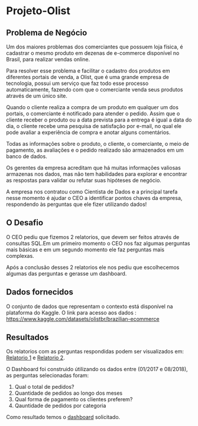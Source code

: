 # Projeto-Olist

## Problema de Negócio
Um dos maiores problemas dos comerciantes que possuem loja física, é cadastrar o
mesmo produto em dezenas de e-commerce disponível no Brasil, para realizar vendas online.

Para resolver esse problema e facilitar o cadastro dos produtos em diferentes
portais de venda, a Olist, que é uma grande empresa de tecnologia, possui um serviço que
faz todo esse processo automaticamente, fazendo com que o comerciante venda
seus produtos através de um único site.

Quando o cliente realiza a compra de um produto em qualquer um dos portais, o
comerciante é notificado para atender o pedido. Assim que o cliente receber o
produto ou a data prevista para a entrega é igual a data do dia, o cliente recebe
uma pesquisa de satisfação por e-mail, no qual ele pode avaliar a experiência de
compra e anotar alguns comentários.

Todas as informações sobre o produto, o cliente, o comerciante, o meio de
pagamento, as avaliações e o pedido realizado são armazenados em um banco de
dados.

Os gerentes da empresa acreditam que há muitas informações valiosas armazenas
nos dados, mas não tem habilidades para explorar e encontrar as respostas para
validar ou refutar suas hipóteses de negócio.


A empresa nos contratou como Cientista de Dados e a principal tarefa nesse momento é ajudar o CEO a identificar pontos chaves da empresa, respondendo às perguntas que ele fizer utilizando dados!

## O Desafio
O CEO pediu que fizemos 2 relatorios, que devem ser feitos através de consultas SQL.Em um primeiro momento o CEO nos faz algumas perguntas mais básicas e em um segundo momento ele faz perguntas mais complexas.

Após a conclusão desses 2 relatorios ele nos pediu que escolhecemos algumas das perguntas e gerasse um dashboard.


## Dados fornecidos
O conjunto de dados que representam o contexto está disponível na plataforma do Kaggle. O link para acesso aos dados : https://www.kaggle.com/datasets/olistbr/brazilian-ecommerce


## Resultados

Os relatorios com as perguntas respondidas podem ser visualizados em: [Relatorio 1](https://github.com/leoalvessantana/Projeto-Olist/blob/main/consultas_SQL/1.queries_basic.sql) e [Relatorio 2](https://github.com/leoalvessantana/Projeto-Olist/blob/main/consultas_SQL/2.queries_advanced.sql).

O Dashboard foi construido útilizando os dados entre (01/2017 e 08/2018), as perguntas selecionadas foram:
1. Qual o total de pedidos?
2. Quantidade de pedidos ao longo dos meses
3. Qual forma de pagamento os clientes preferem?
4. Qauntidade de pedidos por categoria

Como resultado temos o [dashboard](https://github.com/leoalvessantana/Projeto-Olist) solicitado.

